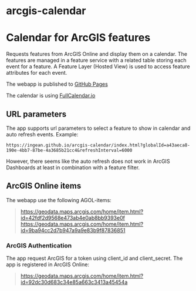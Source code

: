 # arcgis-calendar

# Calendar for ArcGIS features
Requests features from ArcGIS Online and display them on a calendar. The features are managed in a feature service with a related table storing each event for a feature. A Feature Layer (Hosted View) is used to access feature attributes for each event. 

The webapp is published to [GitHub Pages](https://ingean.github.io/arcgis-calendar) 

The calendar is using [FullCalendar.io](https://fullcalendar.io/)

## URL parameters
The app supports url parameters to select a feature to show in calendar and auto refresh events.
Example:
```
https://ingean.github.io/arcgis-calendar/index.html?globalId=a43aeca8-190e-4bb7-87be-4a3685b21cc4&refreshInterval=6000
```
However, there seems like the auto refresh does not work in ArcGIS Dashboards at least in combination with a feature filter. 

## ArcGIS Online items
The webapp use the following AGOL-items:
>https://geodata.maps.arcgis.com/home/item.html?id=42fdf2d9568e473ab4e0ab8bb9393e0f
>https://geodata.maps.arcgis.com/home/item.html?id=9ba94cc2d7b947a9a9e83b9f87836851

### ArcGIS Authentication
The app request ArcGIS for a token using client_id and client_secret. The app is registered in ArcGIS Online:
>https://geodata.maps.arcgis.com/home/item.html?id=92dc30d683c34e85a663c3413a45454a
